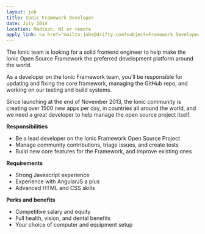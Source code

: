 ```yaml
---
layout: job
title: Ionic Framework Developer
date: July 2014
location: Madison, WI or remote
apply_link: <a href="mailto:jobs@drifty.com?subject=Framework Developer">jobs@drifty.com</a>
---
```


The Ionic team is looking for a solid frontend engineer to help make the Ionic Open Source Framework
the preferred development platform around the world.

As a developer on the Ionic Framework team, you'll be responsible for updating and fixing the core framework, managing the
GitHub repo, and working on our testing and build systems.

Since launching at the end of November 2013, the Ionic community is creating over 1500 new apps per day, in 
countries all around the world, and we need a great developer to help manage the open source project itself.

**Responsibilities**

  * Be a lead developer on the Ionic Framework Open Source Project
  * Manage community contributions, triage issues, and create tests
  * Build new core features for the Framework, and improve existing ones

**Requirements**

  * Strong Javascript experience
  * Experience with AngularJS a plus
  * Advanced HTML and CSS skills

**Perks and benefits**

  * Competitive salary and equity
  * Full health, vision, and dental benefits
  * Your choice of computer and equipment setup
